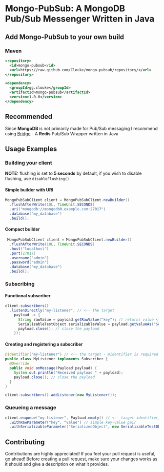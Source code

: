 # Mongo-PubSub: A MongoDB Pub/Sub Messenger Written in Java

## Add Mongo-PubSub to your own build
### Maven
```xml
<repository>
  <id>mongo-pubsub</id>
  <url>https://raw.github.com/Clouke/mongo-pubsub/repository/</url>
</repository>

<dependency>
  <groupId>gg.clouke</groupId>
  <artifactId>mongo-pubsub</artifactId>
  <version>1.0.0</version>
</dependency>
```

## Recommended
Since <b>MongoDB</b> is not primarily made for Pub/Sub messaging
I recommend using [Bridge](https://github.com/AcaiSoftware/bridge) - A <b>Redis</b> Pub/Sub Wrapper written in Java

## Usage Examples
### Building your client
<strong>NOTE:</strong> flushing is set to <b>5 seconds</b> by default, if you wish to disable flushing, use `disableFlushing()`

#### Simple builder with URI
```java
MongoPubSubClient client = MongoPubSubClient.newBuilder()
  .flushAfterWrite(10L, TimeUnit.SECONDS)
  .uri("mongodb://mongodb0.example.com:27017")
  .database("my_database")
  .build();
```
#### Compact builder
```java
 MongoPubSubClient client = MongoPubSubClient.newBuilder()
  .flushAfterWrite(10L, TimeUnit.SECONDS)
  .host("localhost")
  .port(27017)
  .username("admin")
  .password("admin")
  .database("my_database")
  .build();
```

### Subscribing
#### Functional subscriber
```java
client.subscribers()
  .listenDirectly("my-listener", // <-- the target
    payload -> {
      String rawValue = payload.getRawValue("key"); // returns value <- key
      SerializableTestObject serializableValue = payload.getValueAs("SerializedObject", SerializableTestObject.class); // deserializes into object
      payload.close(); // close the payload
    });
```

#### Creating and registering a subscriber
```java
@Identifier("my-listener") // <-- the target - @Identifier is required for implementations
public class MyListener implements Subscriber {
  @Override
  public void onMessage(Payload payload) {
    System.out.println("Received payload " + payload);
    payload.close(); // close the payload
  }
}
```
```java
client.subscribers().addListener(new MyListener());
```

### Queueing a message
```java
client.enqueue("my-listener", Payload.empty() // <-- target identifier, payload
  .withRawParameter("key", "value") // simple key-value pair
  .withSerializableParameter("SerializedObject", new SerializableTestObject("Jonathan", 20))); // serializable objects
```

## Contributing
Contributions are highly appreciated! If you feel your pull request is useful, go ahead!
Before creating a pull request, make sure your changes works as it should and give a description on what it provides.
